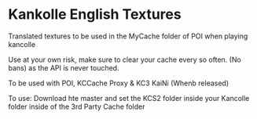 # Kankolle English Textures
 Translated textures to be used in the MyCache folder of POI when playing kancolle

Use at your own risk, make sure to clear your cache every so often.
(No bans) as the API is never touched. 

To be used with POI, KCCache Proxy & KC3 KaiNi (Whenb released)

To use: 
Download hte master and set the KCS2 folder inside your Kancolle folder inside of the 3rd Party Cache folder
